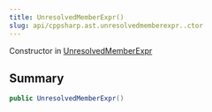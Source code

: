 ```yaml
---
title: UnresolvedMemberExpr()
slug: api/cppsharp.ast.unresolvedmemberexpr..ctor
---
```

Constructor in [UnresolvedMemberExpr](/api/cppsharp/ast/unresolvedmemberexpr)

## Summary



```csharp
public UnresolvedMemberExpr()
```

